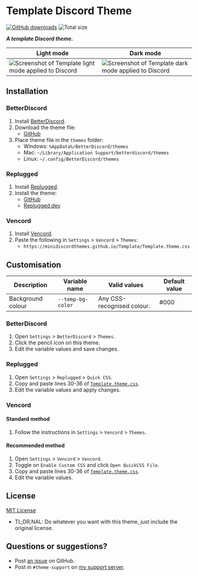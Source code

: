[light]: https://user-images.githubusercontent.com/29710355/231909647-72871e7f-8763-4174-9c71-5f1bb7d401bc.png
[dark]: https://user-images.githubusercontent.com/29710355/231909520-b24c4301-2d90-4c6c-9e5d-ca9ce20e3ba6.png

# Template Discord Theme
[![GitHub downloads](https://img.shields.io/github/downloads/MiniDiscordThemes/Template/total?color=purple&label=GitHub%20downloads&style=flat-square)](https://github.com/MiniDiscordThemes/Template/releases/latest "Latest release")
![Total size](https://img.shields.io/github/repo-size/MiniDiscordThemes/Template?style=flat-square "Total size")

***A template Discord theme.***

| Light mode                                                     | Dark mode                                                    |
|----------------------------------------------------------------|--------------------------------------------------------------|
| ![Screenshot of Template light mode applied to Discord][light] | ![Screenshot of Template dark mode applied to Discord][dark] |

## Installation

### BetterDiscord
1. Install [BetterDiscord](https://betterdiscord.app/).
2. Download the theme file:
    - [GitHub](https://github.com/MiniDiscordThemes/Template/releases/latest)
3. Place theme file in the `themes` folder:
    - Windows: `%AppData%/BetterDiscord/themes`
    - Mac: `~/Library/Application Support/betterdiscord/themes`
    - Linux: `~/.config/BetterDiscord/themes`

### Replugged
1. Install [Replugged](https://replugged.dev/).
2. Install the theme:
    - [GitHub](https://github.com/MiniDiscordThemes/Template/releases/latest)
    - [Replugged.dev](https://replugged.dev/install?identifier=MiniDiscordThemes/Template&source=github)

### Vencord
1. Install [Vencord](https://github.com/Vendicated/Vencord).
2. Paste the following in `Settings` > `Vencord` > `Themes`:
    - `https://minidiscordthemes.github.io/Template/Template.theme.css`

## Customisation

| Description       | Variable name     | Valid values               | Default value |
|-------------------|-------------------|----------------------------|---------------|
| Background colour | `--temp-bg-color` | Any CSS-recognised colour. | #000          |

### BetterDiscord
1. Open `Settings` > `BetterDiscord` > `Themes`.
2. Click the pencil icon on this theme.
3. Edit the variable values and save changes.

### Replugged
1. Open `Settings` > `Replugged` > `Quick CSS`.
2. Copy and paste lines 30-36 of [`Template.theme.css`](https://github.com/MiniDiscordThemes/blob/main/Template.theme.css).
3. Edit the variable values and apply changes.

### Vencord
#### Standard method
1. Follow the instructions in `Settings` > `Vencord` > `Themes`.
#### Recommended method
1. Open `Settings` > `Vencord` > `Vencord`.
2. Toggle on `Enable Custom CSS` and click `Open QuickCSS File`.
3. Copy and paste lines 30-36 of [`Template.theme.css`](https://github.com/MiniDiscordThemes/blob/main/Template.theme.css).
4. Edit the variable values.

## License
[MIT License](https://github.com/MiniDiscordThemes/Template/blob/main/LICENSE)
- <span title="Too long; didn't read; not a lawyer">TL;DR;NAL</span>: Do whatever you want with this theme, just include the original license.

## Questions or suggestions?
- Post [an issue](https://github.com/MiniDiscordThemes/Template/issues) on GitHub.
- Post in `#theme-support` on [my support server](https://discord.gg/uy8nKQVatp).

